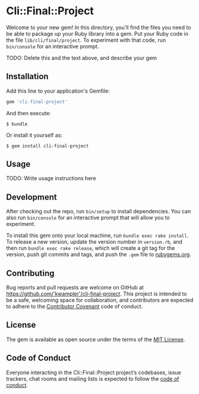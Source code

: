 # Cli::Final::Project

Welcome to your new gem! In this directory, you'll find the files you need to be able to package up your Ruby library into a gem. Put your Ruby code in the file `lib/cli/final/project`. To experiment with that code, run `bin/console` for an interactive prompt.

TODO: Delete this and the text above, and describe your gem

## Installation

Add this line to your application's Gemfile:

```ruby
gem 'cli-final-project'
```

And then execute:

    $ bundle

Or install it yourself as:

    $ gem install cli-final-project

## Usage

TODO: Write usage instructions here

## Development

After checking out the repo, run `bin/setup` to install dependencies. You can also run `bin/console` for an interactive prompt that will allow you to experiment.

To install this gem onto your local machine, run `bundle exec rake install`. To release a new version, update the version number in `version.rb`, and then run `bundle exec rake release`, which will create a git tag for the version, push git commits and tags, and push the `.gem` file to [rubygems.org](https://rubygems.org).

## Contributing

Bug reports and pull requests are welcome on GitHub at https://github.com/'kwampler'/cli-final-project. This project is intended to be a safe, welcoming space for collaboration, and contributors are expected to adhere to the [Contributor Covenant](http://contributor-covenant.org) code of conduct.

## License

The gem is available as open source under the terms of the [MIT License](https://opensource.org/licenses/MIT).

## Code of Conduct

Everyone interacting in the Cli::Final::Project project’s codebases, issue trackers, chat rooms and mailing lists is expected to follow the [code of conduct](https://github.com/'kwampler'/cli-final-project/blob/master/CODE_OF_CONDUCT.md).
